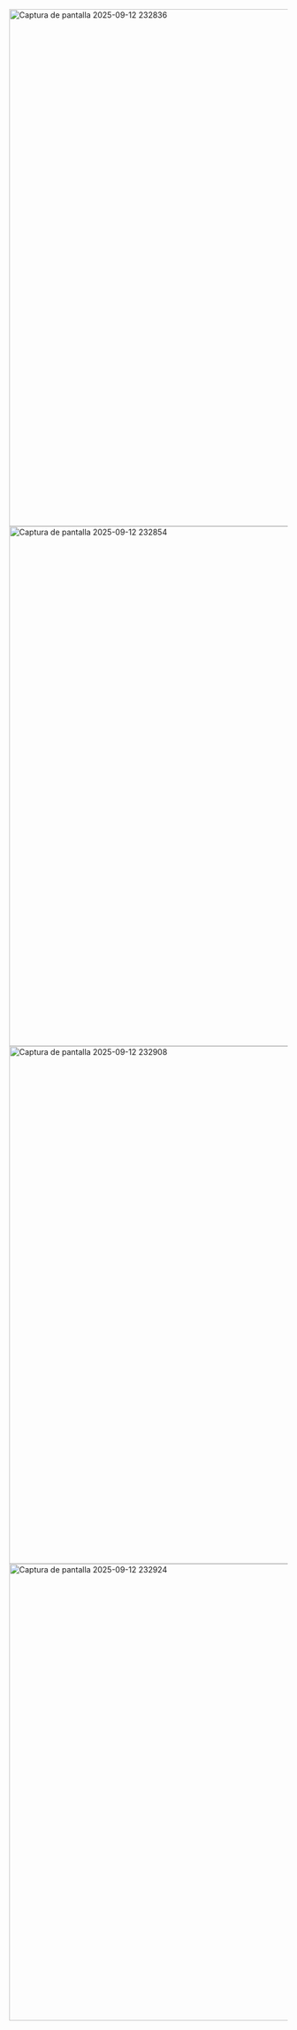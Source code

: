 <img width="1265" height="935" alt="Captura de pantalla 2025-09-12 232836" src="https://github.com/user-attachments/assets/aa360fcc-32fa-43f1-ae65-985cf0ba6edf" />
<img width="1154" height="940" alt="Captura de pantalla 2025-09-12 232854" src="https://github.com/user-attachments/assets/79b9d411-47a2-4ad3-a586-6de00f3189b8" />
<img width="1208" height="936" alt="Captura de pantalla 2025-09-12 232908" src="https://github.com/user-attachments/assets/b0ca9a46-5a18-4a5b-ad87-0121941352a5" />
<img width="1224" height="826" alt="Captura de pantalla 2025-09-12 232924" src="https://github.com/user-attachments/assets/f8ad56c4-08cf-4487-85b0-085eb1ccbba0" />
